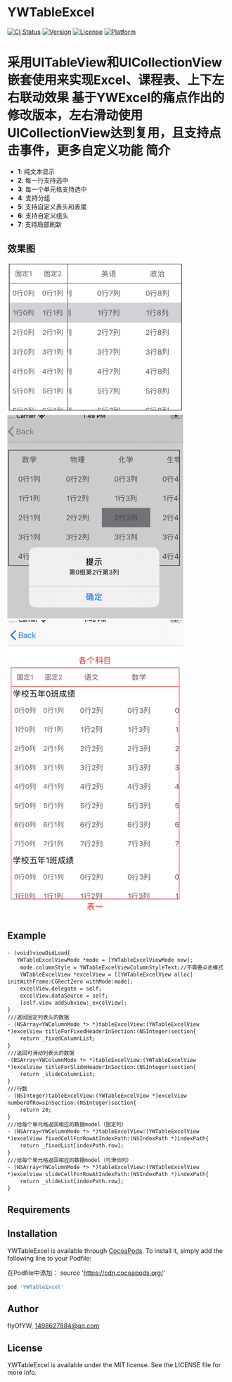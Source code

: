 # YWTableExcel

[![CI Status](https://img.shields.io/travis/flyOfYW/YWTableExcel.svg?style=flat)](https://travis-ci.org/flyOfYW/YWTableExcel)
[![Version](https://img.shields.io/cocoapods/v/YWTableExcel.svg?style=flat)](https://cocoapods.org/pods/YWTableExcel)
[![License](https://img.shields.io/cocoapods/l/YWTableExcel.svg?style=flat)](https://cocoapods.org/pods/YWTableExcel)
[![Platform](https://img.shields.io/cocoapods/p/YWTableExcel.svg?style=flat)](https://cocoapods.org/pods/YWTableExcel)

采用UITableView和UICollectionView嵌套使用来实现Excel、课程表、上下左右联动效果
基于YWExcel的痛点作出的修改版本，左右滑动使用UICollectionView达到复用，且支持点击事件，更多自定义功能
简介
==============
- **1**: 纯文本显示
- **2**: 每一行支持选中
- **3**: 每一个单元格支持选中
- **4**: 支持分组
- **5**: 支持自定义表头和表尾
- **6**: 支持自定义组头
- **7**: 支持局部刷新


## 效果图

<img src="https://github.com/flyOfYW/YWTableExcel/blob/master/Example/YWTableExcel/image_re/WX20191217-134925%402x.png" width="400" height="343"><img src="https://github.com/flyOfYW/YWTableExcel/blob/master/Example/YWTableExcel/image_re/WX20191217-134944%402x.png" width="400" height="462">
<img src="https://github.com/flyOfYW/YWTableExcel/blob/master/Example/YWTableExcel/image_re/WX20191217-134959%402x.png" width="400" height="672">

## Example
```
- (void)viewDidLoad{
   YWTableExcelViewMode *mode = [YWTableExcelViewMode new];
    mode.columnStyle = YWTableExcelViewColumnStyleText;//不需要点击模式
    YWTableExcelView *excelView = [[YWTableExcelView alloc] initWithFrame:CGRectZero withMode:mode];
    excelView.delegate = self;
    excelView.dataSource = self;
    [self.view addSubview:_excelView];
}
///返回固定列表头的数据
- (NSArray<YWColumnMode *> *)tableExcelView:(YWTableExcelView *)excelView titleForFixedHeaderInSection:(NSInteger)section{
    return _fixedColumnList;
}
///返回可滑动列表头的数据
-(NSArray<YWColumnMode *> *)tableExcelView:(YWTableExcelView *)excelView titleForSlideHeaderInSection:(NSInteger)section{
    return _slideColumnList;
}
///行数
- (NSInteger)tableExcelView:(YWTableExcelView *)excelView numberOfRowsInSection:(NSInteger)section{
    return 20;
}
///给每个单元格返回相应的数据model（固定列）
- (NSArray<YWColumnMode *> *)tableExcelView:(YWTableExcelView *)excelView fixedCellForRowAtIndexPath:(NSIndexPath *)indexPath{
    return _fixedList[indexPath.row];
}
///给每个单元格返回相应的数据model（可滑动列）
- (NSArray<YWColumnMode *> *)tableExcelView:(YWTableExcelView *)excelView slideCellForRowAtIndexPath:(NSIndexPath *)indexPath{
    return _slideList[indexPath.row];
}
```

## Requirements

## Installation

YWTableExcel is available through [CocoaPods](https://cocoapods.org). To install
it, simply add the following line to your Podfile:

在Podfile中添加： source 'https://cdn.cocoapods.org/'

```ruby
pod 'YWTableExcel'
```

## Author

flyOfYW, 1498627884@qq.com

## License

YWTableExcel is available under the MIT license. See the LICENSE file for more info.
